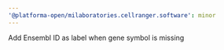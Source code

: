 ```yaml
---
'@platforma-open/milaboratories.cellranger.software': minor
---
```


Add Ensembl ID as label when gene symbol is missing
